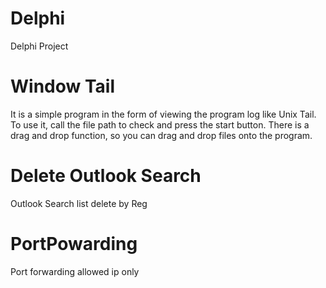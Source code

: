 # Delphi
Delphi Project

  # Window Tail
   It is a simple program in the form of viewing the program log like Unix Tail.
   To use it, call the file path to check and press the start button.
   There is a drag and drop function, so you can drag and drop files onto the program.

  # Delete Outlook Search
   Outlook Search list delete by Reg 
   
  # PortPowarding
   Port forwarding allowed ip only
